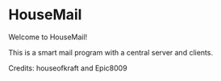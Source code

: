 # HouseMail
Welcome to HouseMail!

This is a smart mail program with a central server and clients.

Credits:
houseofkraft and Epic8009
